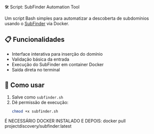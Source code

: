  🛠️ Script: SubFinder Automation Tool

Um script Bash simples para automatizar a descoberta de subdomínios usando o [SubFinder](https://github.com/projectdiscovery/subfinder) via Docker.

## 📋 Funcionalidades
- Interface interativa para inserção do domínio
- Validação básica da entrada
- Execução do SubFinder em container Docker
- Saída direta no terminal

## 🚀 Como usar
1. Salve como `subfinder.sh`
2. Dê permissão de execução:
   ```bash
   chmod +x subfinder.sh

É NECESSÁRIO DOCKER INSTALADO E DEPOIS: 
docker pull projectdiscovery/subfinder:latest

